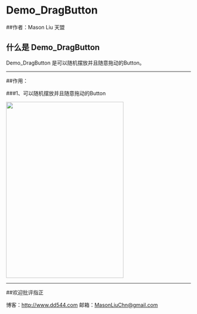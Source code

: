 # Demo_DragButton


##作者：Mason Liu           天盟

## 什么是 Demo_DragButton

Demo_DragButton 是可以随机摆放并且随意拖动的Button。


------

##作用：

###1、可以随机摆放并且随意拖动的Button

<img src="https://github.com/mentor811/Demo_DragButton/raw/master/doc/dragbutton.png" width="320" height="480"/>

------
##欢迎批评指正

博客：http://www.dd544.com
邮箱：MasonLiuChn@gmail.com
